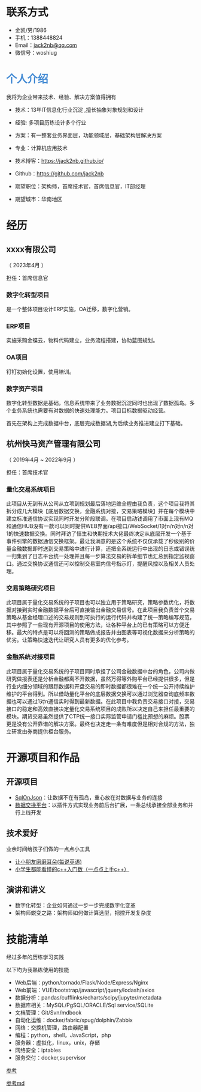 

# 联系方式

- 金凯/男/1986 
- 手机：1388448824
- Email：jack2nb@qq.com 
- 微信号：woshiug



# <font   color=#468CD4  > 个人介绍</font>

我将为企业带来技术、经验、解决方案值得拥有

 - 技术：13年IT信息化行业沉淀 ,擅长抽象对象规划和设计

 - 经验: 多项目历练设计多个行业

 - 方案：有一整套业务界面层，功能领域层，基础架构层解决方案

 - 专业：计算机应用技术

 - 技术博客：https://jack2nb.github.io/

 - Github：https://github.com/jack2nb

 - 期望职位：架构师，首席技术官，首席信息官，IT部经理

 - 期望城市：华南地区

   


# 经历
##  xxxx有限公司 

（ 2023年4月 ）

担任：首席信息官

### 数字化转型项目 

是一个整体项目设计ERP实施，OA迁移，数字化营销。

### ERP项目

实施采购金蝶云，物料代码建立，业务流程搭建，协助蓝图规划。

### OA项目

钉钉初始化设置，使用培训。

### 数字资产项目

数字化转型数据是基础，信息系统带来了业务数据沉淀同时也出现了数据孤岛。多个业务系统也需要有对数据的快速处理能力。项目目标数据驱动经营。

首先在架构上完成数据中台，底层完成数据湖,为后续业务推进建立打下基础。



## 杭州快马资产管理有限公司 

（ 2019年4月 ~ 2022年9月 ）

担任：首席技术官

### 量化交易系统项目 
此项目从无到有从公司从立项到规划最后落地运维全程由我负责，这个项目我将其拆分成几大模块【底层数据交换，金融系统对接，交易策略模块】并在每个模块中建立标准通信协议实现同时开发分阶段联调。在项目启动钱调用了市面上现有MQ和通信HUB没有一款可以同时提供WEB界面/api接口/WebSocket/1对n/n对n/n对1的快速数据交换。同时拜访了恒生和快期技术大佬最终决定从底层开发一个基于事件引擎的数据通信交换框架。最让我满意的是这个系统不仅仅承载了秒级别的价量金融数据即时送到交易策略中进行计算，还把全系统运行中出现的日志或错误统一归集到了日志平台统一处理并且每一步算法交易的拆单细节也汇总到指定监视窗口。通过交换协议通信还可以控制交易室内信号指示灯，提醒风控以及相关人员处理。


### 交易策略研究项目
此项目属于量化交易系统的子项目也可以独立用于策略研究，策略参数优化，将数据对接到实时金融数据平台后可直接输出金融交易信号。在此项目我负责首个交易策略从基金经理口述的交易规则到可执行的运行代码并构建了统一策略编写规范，其中参照了一些现有开源项目的使用方法，让各种平台上的已有策略可以方便迁移。最大的特点是可以将回测的策略做成报告并由图表等可视化数据来分析策略的优劣。让策略快速迭代让研究人员有更多的优化参考。


### 金融系统对接项目

此项目属于量化交易系统的子项目同时承担了公司金融数据中台的角色，公司内做研究做报表还是分析金融都离不开数据，虽然万得等外购平台已经提供很多，但是行业内细分领域的跟踪数据和开盘交易的即时数据都很难在一个统一公开持续维护维护的平台得到。所以借助量化平台的底层数据交换可以通过浏览器查询底频率数据也可以通过1对n通信实时得到最新数据。在此项目中我负责交易接口对接，交易接口的稳定和高效直接决定量化交易系统项目的成败所以决定自己来担任最重要的模块。期货交易虽然提供了CTP统一接口实际监管申请门槛比预想的麻烦。股票更是没有公开靠谱的解决方案。最终也决定走一条有难度但是相对合规的方法，独立研发由券商提供柜台服务。

 


#  开源项目和作品  
## 开源项目


  - [SqlOnJson](http://github.com/yourname/projectname)：让数据不在有孤岛，重心放在对数据与业务的连接
  - [数据交换平台](http://github.com/yourname/projectname)：以插件方式实现业务前后台扩展，一条总线承接全部业务和并行上线开发

## 技术爱好
业余时间给孩子们做的一点点小工具

- [让小朋友磨磨耳朵(每说英语)](http://eng.17121.top/)
- [小学生都能看懂的c++入门数（一点点上手c++）](https://jack2nb.github.io/studcpp/)  

## 演讲和讲义
  - 数字化转型：企业如何通过一步一步完成数字化变革
  - 架构师蜕变之路：架构师如何做计算选型，把控开发复杂度
    
    
# 技能清单
经过多年的历练学习实践

以下均为我熟练使用的技能

- Web后端：python/tornado/Flask/Node/Express/Nginx
- Web前端：VUE/bootstrap/javascript/jquery/lodash/axios
- 数据分析：pandas/cufflinks/echarts/scipy/jupyter/metadata
- 数据库相关：MySQL/PgSQL/ORACLE/Sql service/SQLite
- 文档管理：Git/Svn/mdbook
- 自动化运维：docker/fabric/spug/dolphin/Zabbix 
- 网络：交换机管理，路由器配置
- 编程：python，shell，JavaScript，php
- 服务器：虚拟化，linux，unix，存储
- 网络安全：iptables
- 服务交付：docker,supervisor







[参考](https://resume.mdnice.com/)

[参考md](http://cv.ftqq.com/?fr=github#)